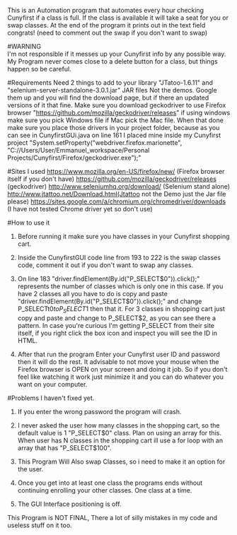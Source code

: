 This is an Automation program that automates every hour checking Cunyfirst if a class is full. If the class is available 
it will take a seat for you or swap classes. At the end of the program it prints out in the text field congrats! (need to comment out the swap if you don't want to swap)

#WARNING  
I'm not responsible if it messes up your Cunyfirst info by any possible way. My Program never comes close to 
a delete button for a class, but things happen so be careful.

#Requirements
Need 2 things to add to your library "JTatoo-1.6.11"  and "selenium-server-standalone-3.0.1.jar" JAR files Not the demos. Google them up and you will 
find the download page, but if there an updated versions of it that fine. Make sure you download geckodriver to use Firefox browser "https://github.com/mozilla/geckodriver/releases" if using windows make sure you pick Windows file if Mac pick the Mac file. When that done make sure you place those drivers in your project folder, because as you can see in CunyfirstGUi.java on line 161 I placed mine inside my Cunyfirst project "System.setProperty("webdriver.firefox.marionette", "C://Users/User/Emmanuel_workspace/Personal  Projects/Cunyfirst/Firefox/geckodriver.exe");" 

#Sites I used
https://www.mozilla.org/en-US/firefox/new/ (Firefox browser itself if you don't have)
https://github.com/mozilla/geckodriver/releases (geckodriver)
http://www.seleniumhq.org/download/        (Selenium stand alone)
http://www.jtattoo.net/Download.html(Jtattoo not the Demo just the Jar file please)
https://sites.google.com/a/chromium.org/chromedriver/downloads (I have not tested Chrome driver yet so don't use)

#How to use it

1. Before running it make sure you have classes in your Cunyfirst shopping cart.

2. Inside the CunyfirstGUI code line from 193 to 222 is the swap classes code, comment it out if you don't want to swap any classes.

3. On line 183 "driver.findElement(By.id("P_SELECT$0")).click();" represents the number of classes which is only one in this case. If you have 2 classes all you have to do is copy and paste "driver.findElement(By.id("P_SELECT$0")).click();" and  change P_SELECTt$0 to P_SELECT$1
 then that it. For 3 classes in shopping cart just copy and paste and change to P_SELECT$2, as you can see there a pattern. In case you're curious I'm getting P_SELECT from their site itself, if you right click the box icon and inspect you will see the ID in HTML.

4. After that run the program Enter your Cunyfirst user ID and password then it will do the rest. It advisable to not move your mouse when the Firefox browser is OPEN on your screen and doing it job. So if you don't feel like watching it work just minimize it and you can do whatever you want on your computer.

#Problems I haven't fixed yet.

1. If you enter the wrong password the program will crash.

2. I never asked the user how many classes in the shopping cart, so the default value is 1 "P_SELECT$0" class. Plan on using an array for this. When user has N classes in the shopping cart ill use a for loop with an array that has "P_SELECT$100".

3. This Program Will Also swap Classes, so i need to make it an option for the user.

4. Once you get into at least one class the programs ends without continuing enrolling your other classes. One class at a time.

5. The GUI Interface positioning is off.

This Program is NOT FINAL, There a lot of silly mistakes in my code and useless stuff on it too.
